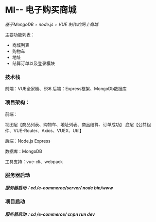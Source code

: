 <h1> MI-- 电子购买商城</h1>
<i>基于MongoDB + node.js + VUE 制作的网上商城</i>

<p>
  主要功能列表：
  <ul>
    <li>
      商城列表
    </li>
      <li>
      购物车
    </li>
      <li>
      地址
    </li>
      <li>
      结算订单以及登录模块
    </li>
</ul>
</p>

<h3>技术栈</h3>
前端：VUE全家桶、ES6
后端：Express框架、MongoDb数据库

<h3>项目架构：</h3>
<p>
前端：

  视图层【商品列表、购物车、地址列表、商品结算、订单成功】
  底层【公共组件、VUE-Router、Axios、VUEX、Util】
</p>
<p>后端：Node.js Express</p>
<p>数据库：MongoDB</p>
<p>工具支持：vue-cli、webpack</p>


<h3>服务器启动</h3>

<h5>服务器启动：cd /e-commerce/server/ node bin/www</h5>

<h3>项目启动</h3>
<h5>服务器启动：cd /e-commerce/ cnpn run dev</h5>



